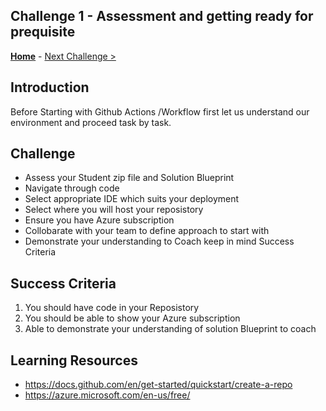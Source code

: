 ## Challenge 1 - Assessment and getting ready for prequisite

**[Home](../README.md)** - [Next Challenge >](./Challenge02.md)


## Introduction

Before Starting with Github Actions /Workflow first let us understand our environment and proceed task by task. 

## Challenge

- Assess your Student zip file and Solution Blueprint
- Navigate through code
- Select appropriate IDE which suits your deployment
- Select where you will host your reposistory
- Ensure you have Azure subscription
- Collobarate with your team to define approach to start with
- Demonstrate your understanding to Coach keep in mind Success Criteria 
   

## Success Criteria

1. You should have code in your Reposistory
2. You should be able to show your Azure subscription 
3. Able to demonstrate your understanding of solution Blueprint to coach

## Learning Resources

- <https://docs.github.com/en/get-started/quickstart/create-a-repo>
- <https://azure.microsoft.com/en-us/free/>
